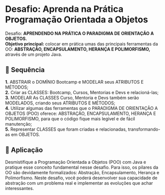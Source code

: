 <h1> Desafio: Aprenda na Prática Programação Orientada a Objetos</h1>

<p> Desafio: <strong>APRENDENDO NA PRÁTICA O PARADIGMA DE ORIENTAÇÃO A OBJETOS.</strong><br>
 <strong>Objetivo principal:</strong> colocar em prática umas das principais ferramentas da OO: <strong>ABSTRAÇÃO, ENCAPSULAMENTO, HERANÇA E POLIMORFISMO,</strong> através de um projeto Java. </p>


<h2>👣 Sequência</h2>

<p>
<strong>	1.</strong> ABSTRAIR o DOMÍNIO Bootcamp e MODELAR seus ATRIBUTOS E MÉTODOS; <br>
<strong>	2.</strong> Criar as CLASSES: Bootcamp, Cursos, Mentorias e Devs e relacioná-las; <br>
<strong>	3.</strong> MODELAR As CLASSES Curso, Mentoria e Devs também serão MODELADOS, criando seus ATRIBUTOS E MÉTODOS; <br> 
<strong>	4.</strong> Utilizar algumas das ferramentas que o PARADIGMA DE ORIENTAÇÃO A OBJETOS (POO) oferece: ABSTRAÇÃO, ENCAPSULAMENTO, HERANÇA E POLIMORFISMO, para que o código fique mais legível e de fácil manutenção; <br>
<strong>	5.</strong> Representar CLASSES que foram criadas e relacionadas, transformando-as em OBJETOS. <br>
</p>

<h2>👣 Aplicação</h2>
Desmistifique a Programação Orientada a Objetos (POO) com Java e pratique esse conceito fundamental nesse desafio. Para isso, os pilares da OO são devidamente formalizados: Abstração, Encapsulamento, Herança e Polimorfismo. Neste desafio, você poderá desenvolver sua capacidade de abstração com um problema real e implementar as evoluções que achar interessantes.

